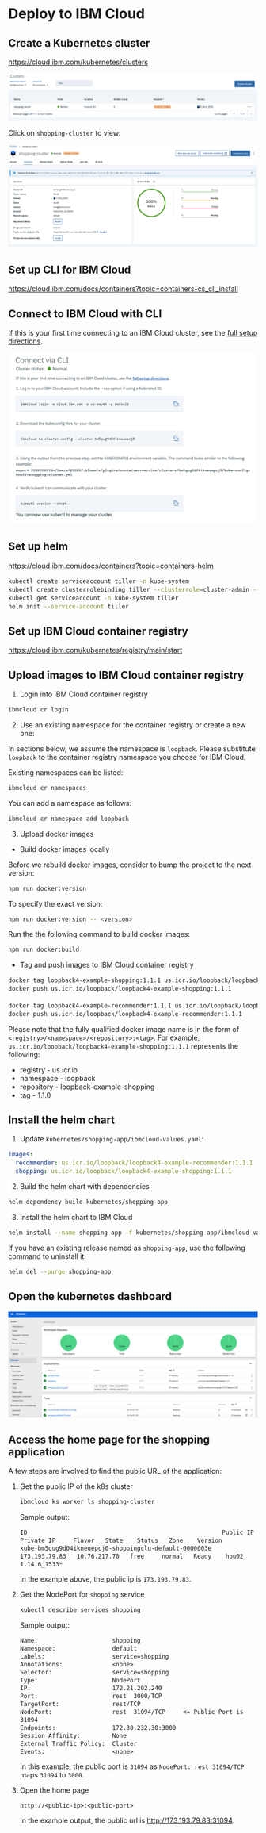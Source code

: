# Deploy to IBM Cloud

## Create a Kubernetes cluster

https://cloud.ibm.com/kubernetes/clusters

![clusters](../imgs/clusters.png)

Click on `shopping-cluster` to view:

![shopping-cluster](../imgs/shopping-cluster.png)

## Set up CLI for IBM Cloud

https://cloud.ibm.com/docs/containers?topic=containers-cs_cli_install

## Connect to IBM Cloud with CLI

If this is your first time connecting to an IBM Cloud cluster, see the
[full setup directions](https://cloud.ibm.com/docs/containers?topic=containers-cs_cli_install).

![connect-via-cli](../imgs/connect-via-cli.png)

## Set up helm

https://cloud.ibm.com/docs/containers?topic=containers-helm

```sh
kubectl create serviceaccount tiller -n kube-system
kubectl create clusterrolebinding tiller --clusterrole=cluster-admin --serviceaccount=kube-system:tiller -n kube-system
kubectl get serviceaccount -n kube-system tiller
helm init --service-account tiller
```

## Set up IBM Cloud container registry

https://cloud.ibm.com/kubernetes/registry/main/start

## Upload images to IBM Cloud container registry

1. Login into IBM Cloud container registry

```sh
ibmcloud cr login
```

2. Use an existing namespace for the container registry or create a new one:

In sections below, we assume the namespace is `loopback`. Please substitute
`loopback` to the container registry namespace you choose for IBM Cloud.

Existing namespaces can be listed:

```sh
ibmcloud cr namespaces
```

You can add a namespace as follows:

```sh
ibmcloud cr namespace-add loopback
```

3. Upload docker images

- Build docker images locally

Before we rebuild docker images, consider to bump the project to the next
version:

```sh
npm run docker:version
```

To specify the exact version:

```sh
npm run docker:version -- <version>
```

Run the the following command to build docker images:

```sh
npm run docker:build
```

- Tag and push images to IBM Cloud container registry

```sh
docker tag loopback4-example-shopping:1.1.1 us.icr.io/loopback/loopback4-example-shopping:1.1.1
docker push us.icr.io/loopback/loopback4-example-shopping:1.1.1

docker tag loopback4-example-recommender:1.1.1 us.icr.io/loopback/loopback4-example-recommender:1.1.1
docker push us.icr.io/loopback/loopback4-example-recommender:1.1.1
```

Please note that the fully qualified docker image name is in the form of
`<registry>/<namespace>/<repository>:<tag>`. For example,
`us.icr.io/loopback/loopback4-example-shopping:1.1.1` represents the following:

- registry - us.icr.io
- namespace - loopback
- repository - loopback-example-shopping
- tag - 1.1.0

## Install the helm chart

1. Update `kubernetes/shopping-app/ibmcloud-values.yaml`:

```yaml
images:
  recommender: us.icr.io/loopback/loopback4-example-recommender:1.1.1
  shopping: us.icr.io/loopback/loopback4-example-shopping:1.1.1
```

2. Build the helm chart with dependencies

```sh
helm dependency build kubernetes/shopping-app
```

3. Install the helm chart to IBM Cloud

```sh
helm install --name shopping-app -f kubernetes/shopping-app/ibmcloud-values.yaml kubernetes/shopping-app/
```

If you have an existing release named as `shopping-app`, use the following
command to uninstall it:

```sh
helm del --purge shopping-app
```

## Open the kubernetes dashboard

![kubernetes-dashboard](../imgs/kubernetes-dashboard.png)

## Access the home page for the shopping application

A few steps are involved to find the public URL of the application:

1.  Get the public IP of the k8s cluster

    ```sh
    ibmcloud ks worker ls shopping-cluster
    ```

    Sample output:

    ```
    ID                                                       Public IP       Private IP     Flavor   State    Status   Zone    Version
    kube-bm5qug9d04ikneuepcj0-shoppingclu-default-0000003e   173.193.79.83   10.76.217.70   free     normal   Ready    hou02   1.14.6_1533*
    ```

    In the example above, the public ip is `173.193.79.83`.

2.  Get the NodePort for `shopping` service

    ```sh
    kubectl describe services shopping
    ```

    Sample output:

    ```
    Name:                     shopping
    Namespace:                default
    Labels:                   service=shopping
    Annotations:              <none>
    Selector:                 service=shopping
    Type:                     NodePort
    IP:                       172.21.202.240
    Port:                     rest  3000/TCP
    TargetPort:               rest/TCP
    NodePort:                 rest  31094/TCP     <= Public Port is 31094
    Endpoints:                172.30.232.30:3000
    Session Affinity:         None
    External Traffic Policy:  Cluster
    Events:                   <none>
    ```

    In this example, the public port is `31094` as `NodePort: rest 31094/TCP`
    maps `31094` to `3000`.

3.  Open the home page

    ```
    http://<public-ip>:<public-port>
    ```

    In the example output, the public url is http://173.193.79.83:31094.
